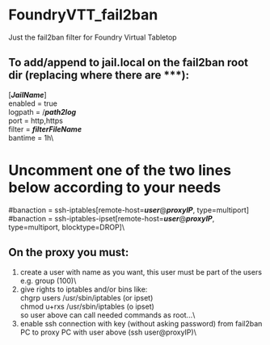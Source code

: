 # FoundryVTT_fail2ban
Just the fail2ban filter for Foundry Virtual Tabletop

## To add/append to jail.local on the fail2ban root dir (replacing where there are ***):
[***JailName***]\
enabled = true\
logpath = /***path2log***\
port = http,https\
filter = ***filterFileName***\
bantime  = 1h\
# Uncomment one of the two lines below according to your needs
#banaction = ssh-iptables[remote-host=***user***@***proxyIP***, type=multiport]\
#banaction = ssh-iptables-ipset[remote-host=***user***@***proxyIP***, type=multiport, blocktype=DROP]\

## On the proxy you must:
1) create a user with name as you want, this user must be part of the users e.g. group (100)\
2) give rights to iptables and/or bins like:\
chgrp users /usr/sbin/iptables (or ipset)\
chmod u+rxs /usr/sbin/iptables (o ipset)\
so user above can call needed commands as root...\
3) enable ssh connection with key (without asking password) from fail2ban PC to proxy PC with user above (ssh user@proxyIP)\
